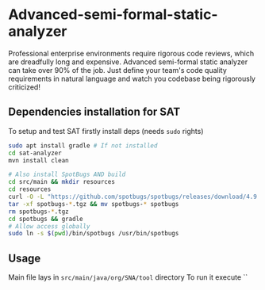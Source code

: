 # Advanced-semi-formal-static-analyzer
Professional enterprise environments require rigorous code reviews, which are dreadfully long and expensive. Advanced semi-formal static analyzer can take over 90% of the job. Just define your team's code quality requirements in natural language and watch you codebase being rigorously criticized!

## Dependencies installation for SAT
To setup and test SAT firstly install deps (needs `sudo` rights)

```bash
sudo apt install gradle # If not installed
cd sat-analyzer
mvn install clean

# Also install SpotBugs AND build
cd src/main && mkdir resources
cd resources
curl -O -L "https://github.com/spotbugs/spotbugs/releases/download/4.9.3/spotbugs-4.9.3.tgz"
tar -xf spotbugs-*.tgz && mv spotbugs-* spotbugs
rm spotbugs-*.tgz
cd spotbugs && gradle
# Allow access globally 
sudo ln -s $(pwd)/bin/spotbugs /usr/bin/spotbugs
```

## Usage
Main file lays in `src/main/java/org/SNA/tool` directory
To run it execute ``